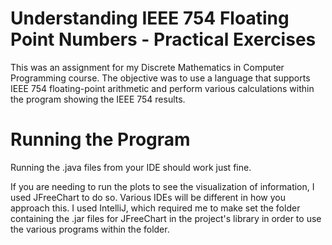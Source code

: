 # Understanding IEEE 754 Floating Point Numbers - Practical Exercises

This was an assignment for my Discrete Mathematics in Computer Programming course. The objective was to use a language that supports IEEE 754 floating-point arithmetic and perform various calculations within the program showing the IEEE 754 results. 

# Running the Program
Running the .java files from your IDE should work just fine.

If you are needing to run the plots to see the visualization of information, I used JFreeChart to do so. Various IDEs will be different in how you approach this. I used IntelliJ, which required me to make set the folder containing the .jar files for JFreeChart in the project's library in order to use the various programs within the folder. 

